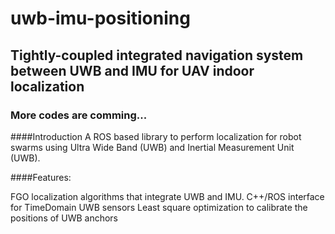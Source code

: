 # uwb-imu-positioning
## Tightly-coupled integrated navigation system between UWB and IMU for UAV indoor localization
### More codes are comming...

####Introduction
A ROS based library to perform localization for robot swarms using Ultra Wide Band (UWB) and Inertial Measurement Unit (UWB).


####Features:

FGO localization algorithms that integrate UWB and IMU. 
C++/ROS interface for TimeDomain UWB sensors
Least square optimization to calibrate the positions of UWB anchors
